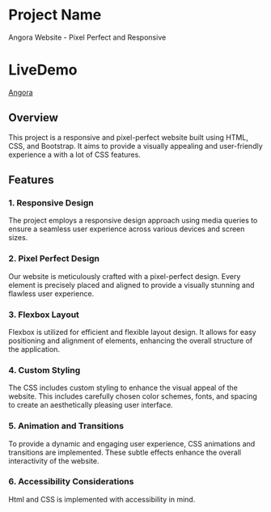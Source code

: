 # Project Name

Angora Website - Pixel Perfect and Responsive
# LiveDemo
[Angora]([https://effortless-daffodil-6a74b2.netlify.app/](https://65cc5bcf987426727f7a2d92--genuine-croquembouche-f891ce.netlify.app/))

## Overview

This project is a responsive and pixel-perfect website built using HTML, CSS, and Bootstrap. It aims to provide a visually appealing and user-friendly experience a with a lot of CSS features.
## Features

### 1. Responsive Design

The project employs a responsive design approach using media queries to ensure a seamless user experience across various devices and screen sizes.

### 2. Pixel Perfect Design

Our website is meticulously crafted with a pixel-perfect design. Every element is precisely placed and aligned to provide a visually stunning and flawless user experience.

### 3. Flexbox Layout

Flexbox is utilized for efficient and flexible layout design. It allows for easy positioning and alignment of elements, enhancing the overall structure of the application.

### 4. Custom Styling

The CSS includes custom styling to enhance the visual appeal of the website. This includes carefully chosen color schemes, fonts, and spacing to create an aesthetically pleasing user interface.

### 5. Animation and Transitions

To provide a dynamic and engaging user experience, CSS animations and transitions are implemented. These subtle effects enhance the overall interactivity of the website.

### 6. Accessibility Considerations

Html and CSS is implemented with accessibility in mind.
